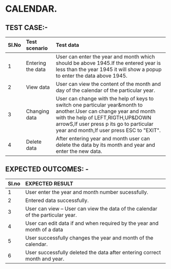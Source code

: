 # CALENDAR.
## TEST CASE:-

| Sl.No | Test scenario| Test data |
|:----|:------------|:--------|                                                                                                 
|1|    Entering the data |	User can enter the year and month which should be above 1945.If the entered year is less than the year 1945 it will show a popup to enter the data above 1945.|
|2|    View data         |	User can view the content of the month and day of the calendar of the particular year.|
|3|    Changing data     |  User can change with the help of keys to switch one particular year&month to another.User can change year and month with the help of LEFT,RIGTH,UP&DOWN arrowS,If user press p its go to particular year and month,If user press ESC to "EXIT".|                         
|4|    Delete data       | 	After entering year and month user can delete the data by its month and year and enter the new data.|







## EXPECTED OUTCOMES: -

|Sl.no| EXPECTED RESULT|
|:----|:---------------|
|1|	User enter the year and month number sucessfully.|
|2| Entered data successfully.|
|3|	User can view – User can view the data of the calendar of the particular year.|
|4|	User can edit data if and when required by the year and month of a data|
|5|	User successfully changes the year and month of the calendar.|
|6|	User successfully deleted the data after entering correct month and year.|
